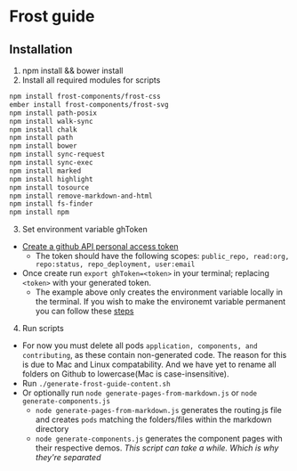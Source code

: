 # Frost guide

## Installation
1. npm install && bower install
2.  Install all required modules for scripts
  ```bash
  npm install frost-components/frost-css
  ember install frost-components/frost-svg
  npm install path-posix
  npm install walk-sync
  npm install chalk
  npm install path
  npm install bower
  npm install sync-request
  npm install sync-exec
  npm install marked
  npm install highlight
  npm install tosource
  npm install remove-markdown-and-html
  npm install fs-finder
  npm install npm
  ```

3. Set environment variable ghToken
  * [Create a github API personal access token](https://github.com/settings/tokens)
    * The token should have the following scopes: `public_repo, read:org, repo:status, repo_deployment, user:email`
  * Once create run `export ghToken=<token>` in your terminal; replacing `<token>` with your generated token.
    * The example above only creates the environment variable locally in the terminal. If you wish to make the environemt variable permanent you can follow these [steps](http://stackoverflow.com/questions/7501678/set-environment-variables-on-mac-os-x-lion)
4. Run scripts
  * For now you must delete all pods `application, components, and contributing`, as these contain non-generated code. The reason for this is due to Mac and Linux compatability. And we have yet to rename all folders on Github to lowercase(Mac is case-insensitive).
  * Run `./generate-frost-guide-content.sh`
  * Or optionally run `node generate-pages-from-markdown.js` or `node generate-components.js`
    * `node generate-pages-from-markdown.js` generates the routing.js file and creates `pods` matching the folders/files within the markdown directory 
    * `node generate-components.js` generates the component pages with their respective demos. _This script can take a while. Which is why they're separated_
